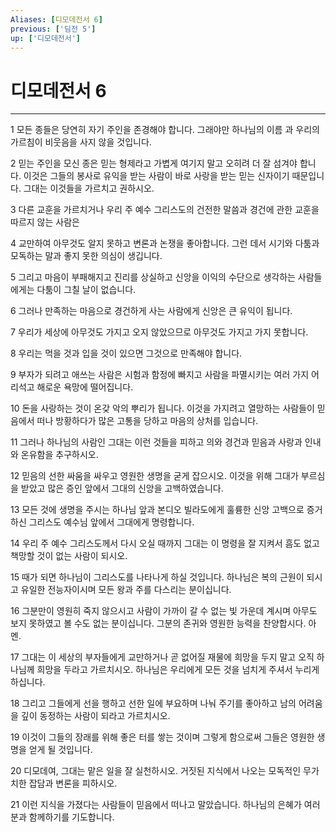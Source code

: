 ```yaml
---
Aliases: [디모데전서 6]
previous: ['딤전 5']
up: ['디모데전서']
---
```

# 디모데전서 6

***


1 모든 종들은 당연히 자기 주인을 존경해야 합니다. 그래야만 하나님의 이름 과 우리의 가르침이 비웃음을 사지 않을 것입니다. 

2 믿는 주인을 모신 종은 믿는 형제라고 가볍게 여기지 말고 오히려 더 잘 섬겨야 합니다. 이것은 그들의 봉사로 유익을 받는 사람이 바로 사랑을 받는 믿는 신자이기 때문입니다. 그대는 이것들을 가르치고 권하시오. 

3 다른 교훈을 가르치거나 우리 주 예수 그리스도의 건전한 말씀과 경건에 관한 교훈을 따르지 않는 사람은 

4 교만하여 아무것도 알지 못하고 변론과 논쟁을 좋아합니다. 그런 데서 시기와 다툼과 모독하는 말과 좋지 못한 의심이 생깁니다. 

5 그리고 마음이 부패해지고 진리를 상실하고 신앙을 이익의 수단으로 생각하는 사람들에게는 다툼이 그칠 날이 없습니다. 

6 그러나 만족하는 마음으로 경건하게 사는 사람에게 신앙은 큰 유익이 됩니다. 

7 우리가 세상에 아무것도 가지고 오지 않았으므로 아무것도 가지고 가지 못합니다. 

8 우리는 먹을 것과 입을 것이 있으면 그것으로 만족해야 합니다. 

9 부자가 되려고 애쓰는 사람은 시험과 함정에 빠지고 사람을 파멸시키는 여러 가지 어리석고 해로운 욕망에 떨어집니다. 

10 돈을 사랑하는 것이 온갖 악의 뿌리가 됩니다. 이것을 가지려고 열망하는 사람들이 믿음에서 떠나 방황하다가 많은 고통을 당하고 마음의 상처를 입습니다. 

11 그러나 하나님의 사람인 그대는 이런 것들을 피하고 의와 경건과 믿음과 사랑과 인내와 온유함을 추구하시오. 

12 믿음의 선한 싸움을 싸우고 영원한 생명을 굳게 잡으시오. 이것을 위해 그대가 부르심을 받았고 많은 증인 앞에서 그대의 신앙을 고백하였습니다. 

13 모든 것에 생명을 주시는 하나님 앞과 본디오 빌라도에게 훌륭한 신앙 고백으로 증거하신 그리스도 예수님 앞에서 그대에게 명령합니다. 

14 우리 주 예수 그리스도께서 다시 오실 때까지 그대는 이 명령을 잘 지켜서 흠도 없고 책망할 것이 없는 사람이 되시오. 

15 때가 되면 하나님이 그리스도를 나타나게 하실 것입니다. 하나님은 복의 근원이 되시고 유일한 전능자이시며 모든 왕과 주를 다스리는 분이십니다. 

16 그분만이 영원히 죽지 않으시고 사람이 가까이 갈 수 없는 빛 가운데 계시며 아무도 보지 못하였고 볼 수도 없는 분이십니다. 그분의 존귀와 영원한 능력을 찬양합시다. 아멘. 

17 그대는 이 세상의 부자들에게 교만하거나 곧 없어질 재물에 희망을 두지 말고 오직 하나님께 희망을 두라고 가르치시오. 하나님은 우리에게 모든 것을 넘치게 주셔서 누리게 하십니다. 

18 그리고 그들에게 선을 행하고 선한 일에 부요하며 나눠 주기를 좋아하고 남의 어려움을 깊이 동정하는 사람이 되라고 가르치시오. 

19 이것이 그들의 장래를 위해 좋은 터를 쌓는 것이며 그렇게 함으로써 그들은 영원한 생명을 얻게 될 것입니다. 

20 디모데여, 그대는 맡은 일을 잘 실천하시오. 거짓된 지식에서 나오는 모독적인 무가치한 잡담과 변론을 피하시오. 

21 이런 지식을 가졌다는 사람들이 믿음에서 떠나고 말았습니다. 하나님의 은혜가 여러분과 함께하기를 기도합니다.
